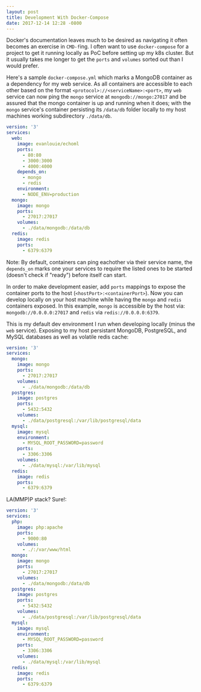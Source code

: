 ```yaml
---
layout: post
title: Development With Docker-Compose
date: 2017-12-14 12:28 -0800
---
```


Docker's documentation leaves much to be desired as navigating it often becomes an exercise in `CMD-f`ing. I often want to use `docker-compose` for a project to get it running locally as PoC before setting up my k8s cluster. But it usually takes me longer to get the `ports` and `volumes` sorted out than I would prefer.

Here's a sample `docker-compose.yml` which marks a MongoDB container as a dependency for my web service. As all containers are accessible to each other based on the format `<protocol>://<serviceName>:<port>`, my `web` service can now ping the `mongo` service at `mongodb://mongo:27017` and be assured that the mongo container is up and running when it does; with the `mongo` service's container persisting its `/data/db` folder locally to my host machines working subdirectory `./data/db`.

```yaml
version: '3'
services:
  web:
    image: evanlouie/echoml
    ports:
      - 80:80
      - 3000:3000
      - 4000:4000
    depends_on:
      - mongo
      - redis
    environment:
      - NODE_ENV=production
  mongo:
    image: mongo
    ports:
      - 27017:27017
    volumes:
      - ./data/mongodb:/data/db
  redis:
    image: redis
    ports:
      - 6379:6379
```

Note: By default, containers can ping eachother via their service name, the `depends_on` marks one your services to require the listed ones to be started (doesn't check if "ready") before itself can start.

In order to make development easier, add `ports` mappings to expose the container ports to the host (`<hostPort>:<containerPort>`). Now you can develop locally on your host machine while having the `mongo` and `redis` containers exposed. In this example, `mongo` is accessible by the host via: `mongodb://0.0.0.0:27017` and `redis` via `redis://0.0.0.0:6379`.

This is my default dev environment I run when developing locally (minus the `web` service). Exposing to my host persistant  MongoDB, PostgreSQL, and MySQL databases as well as volatile redis cache:

```yaml
version: '3'
services:
  mongo:
    image: mongo
    ports:
      - 27017:27017
    volumes:
      - ./data/mongodb:/data/db
  postgres:
    image: postgres
    ports:
      - 5432:5432
    volumes:
      - ./data/postgresql:/var/lib/postgresql/data
  mysql:
    image: mysql
    environment:
      - MYSQL_ROOT_PASSWORD=password
    ports:
      - 3306:3306
    volumes:
      - ./data/mysql:/var/lib/mysql
  redis:
    image: redis
    ports:
      - 6379:6379
```

LA(MMP)P stack? Sure!:

```yaml
version: '3'
services:
  php:
    image: php:apache
    ports:
      - 9000:80
    volumes:
      - ./:/var/www/html
  mongo:
    image: mongo
    ports:
      - 27017:27017
    volumes:
      - ./data/mongodb:/data/db
  postgres:
    image: postgres
    ports:
      - 5432:5432
    volumes:
      - ./data/postgresql:/var/lib/postgresql/data
  mysql:
    image: mysql
    environment:
      - MYSQL_ROOT_PASSWORD=password
    ports:
      - 3306:3306
    volumes:
      - ./data/mysql:/var/lib/mysql
  redis:
    image: redis
    ports:
      - 6379:6379
```
